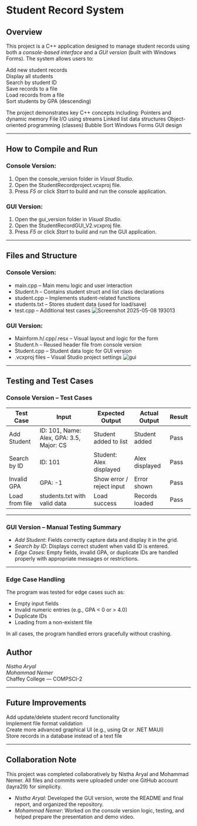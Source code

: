 # Student Record System

## Overview
This project is a C++ application designed to manage student records using both a *console-based interface* and a *GUI version* (built with Windows Forms). The system allows users to:

Add new student records  
Display all students  
Search by student ID  
Save records to a file  
Load records from a file  
Sort students by GPA (descending)


The project demonstrates key C++ concepts including:
Pointers and dynamic memory
File I/O using streams
Linked list data structures
Object-oriented programming (classes)
Bubble Sort
Windows Forms GUI design


---

## How to Compile and Run

### Console Version:
1. Open the console_version folder in *Visual Studio*.
2. Open the StudentRecordproject.vcxproj file.
3. Press *F5* or click *Start* to build and run the console application.

### GUI Version:
1. Open the gui_version folder in *Visual Studio*.
2. Open the StudentRecordGUI_V2.vcxproj file.
3. Press *F5* or click *Start* to build and run the GUI application.

---

## Files and Structure

### Console Version:
- main.cpp – Main menu logic and user interaction
- Student.h – Contains student struct and list class declarations
- student.cpp – Implements student-related functions
- students.txt – Stores student data (used for load/save)
- test.cpp
 – Additional test cases
![Screenshot 2025-05-08 193013](https://github.com/user-attachments/assets/25e2910f-9ea2-4d5f-aba8-99a7e68ab2db)
  

### GUI Version:
- Mainform.h/.cpp/.resx – Visual layout and logic for the form
- Student.h – Reused header file from console version
- Student.cpp – Student data logic for GUI version
- .vcxproj files – Visual Studio project settings
![gui](https://github.com/user-attachments/assets/24cf57d7-77cb-4a92-8daa-6abdd41d403b)
---
## Testing and Test Cases

### Console Version – Test Cases

| Test Case       | Input                                   | Expected Output         | Actual Output           | Result |
|-----------------|-----------------------------------------|--------------------------|--------------------------|--------|
| Add Student     | ID: 101, Name: Alex, GPA: 3.5, Major: CS | Student added to list   | Student added            | Pass   |
| Search by ID    | ID: 101                                 | Student: Alex displayed | Alex displayed           | Pass   |
| Invalid GPA     | GPA: -1                                 | Show error / reject input| Error shown             | Pass   |
| Load from file  | students.txt with valid data            | Load success            | Records loaded           | Pass   |

---

### GUI Version – Manual Testing Summary

- *Add Student*: Fields correctly capture data and display it in the grid.  
- *Search by ID*: Displays correct student when valid ID is entered.  
- *Edge Cases*: Empty fields, invalid GPA, or duplicate IDs are handled properly with appropriate messages or restrictions.

---

### Edge Case Handling

The program was tested for edge cases such as:
- Empty input fields  
- Invalid numeric entries (e.g., GPA < 0 or > 4.0)  
- Duplicate IDs  
- Loading from a non-existent file  


In all cases, the program handled errors gracefully without crashing.

## Author

*Nistha Aryal*  
*Mohammad Nemer*  
Chaffey College — COMPSCI-2

---

## Future Improvements
Add update/delete student record functionality  
Implement file format validation  
Create more advanced graphical UI (e.g., using Qt or .NET MAUI)  
Store records in a database instead of a text file


---
## Collaboration Note

This project was completed collaboratively by Nistha Aryal and Mohammad Nemer. All files and commits were uploaded under one GitHub account (layra29) for simplicity.  
- *Nistha Aryal*: Developed the GUI version, wrote the README and final report, and organized the repository.  
- *Mohammad Nemer*: Worked on the console version logic, testing, and helped prepare the presentation and demo video.
